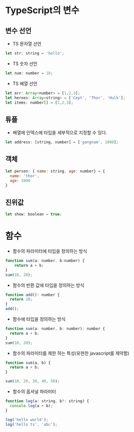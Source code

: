 
# TypeScript의 변수

## 변수 선언
- TS 문자열 선언
```javascript
let str: string = 'hello';
```
- TS 숫자 선언
```javascript
let num: number = 10;
```
- TS 배열 선언
```javascript
let arr: Array<number> = [1,2,3];
let heroes: Array<string> = ['Cept', 'Thor', 'Hulk'];
let items: number[] = [1,2,3];

```

## 튜플
- 배열에 인덱스에 타입을 세부적으로 지정할 수 있다.
```javascript
let address: [string, number] = ['gangnam', 1000];
```

## 객체
```javascript
let person: { name: string, age: number} = {
  name: 'thor',
  age: 1000
}
```

## 진위값
```javascript
let show: boolean = true;
```

# 함수
- 함수의 파라미터에 타입을 정의하는 방식
```javascript
function sum(a: number, b:number) {
	return a + b;  
}
sum(10, 20);
```

- 함수의 반환 값에 타입을  정의하는 방식
```javascript
function add(): number {
  return 10;
}
add();
```

- 함수에 타입을 정의하는 방식
```javascript
function sum(a: number, b: number): number {
  return a + b;
}
sum(10, 20);
```

- 함수의 파라미터를 제한 하는 특성(유현한 javascript를 제약함)
```javascript
function sum(a, b) {
  return a + b;
}

sum(10, 20, 30, 40, 50);
```

- 함수의 옵셔널 파라미터
```javascript
function log(a: string, b?: string) {
  console.log(a + b);
}

log('hello world');
log('hello ts', 'abc');
```
